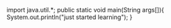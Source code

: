import java.util.*;
public static void main(String args[]){
System.out.println("just started learning");
}
